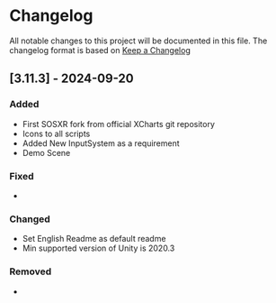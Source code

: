 # Changelog

All notable changes to this project will be documented in this file.
The changelog format is based on [Keep a Changelog](https://keepachangelog.com/en/1.0.0/)


## [3.11.3] - 2024-09-20


### Added

- First SOSXR fork from official XCharts git repository
- Icons to all scripts
- Added New InputSystem as a requirement
- Demo Scene

### Fixed

-

### Changed

- Set English Readme as default readme
- Min supported version of Unity is 2020.3

### Removed

-
